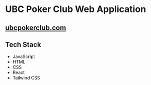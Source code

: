# UBC Poker Club Web Application

## [ubcpokerclub.com](https://www.ubcpokerclub.com)

## Tech Stack
- JavaScript
- HTML
- CSS
- React
- Tailwind CSS